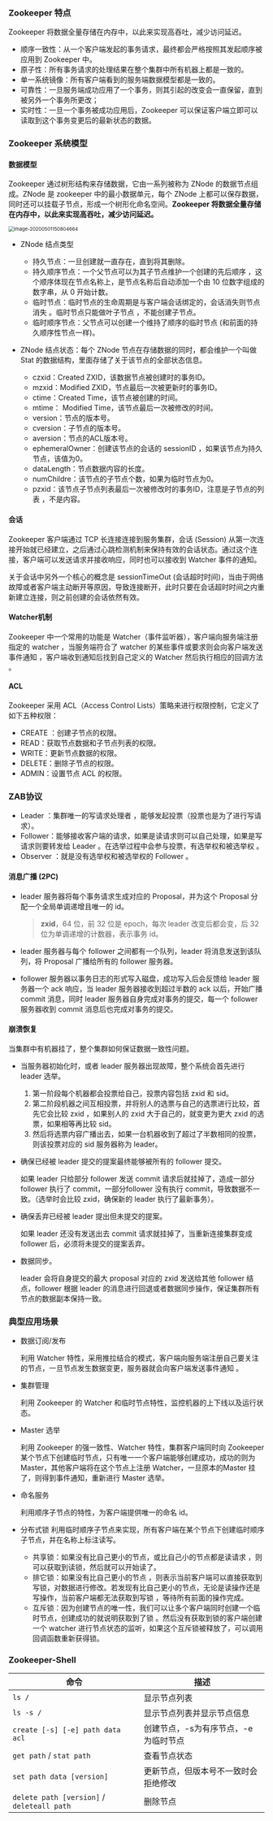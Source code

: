 ### Zookeeper 特点

Zookeeper 将数据全量存储在内存中，以此来实现高吞吐，减少访问延迟。

* 顺序一致性：从一个客户端发起的事务请求，最终都会严格按照其发起顺序被应用到 Zookeeper 中。
* 原子性：所有事务请求的处理结果在整个集群中所有机器上都是一致的。
* 单一系统镜像：所有客户端看到的服务端数据模型都是一致的。
* 可靠性：一旦服务端成功应用了一个事务，则其引起的改变会一直保留，直到被另外一个事务所更改；
* 实时性：一旦一个事务被成功应用后，Zookeeper 可以保证客户端立即可以读取到这个事务变更后的最新状态的数据。

### Zookeeper 系统模型

#### 数据模型

Zookeeper 通过树形结构来存储数据，它由一系列被称为 ZNode 的数据节点组成。ZNode 是 zookeeper 中的最小数据单元，每个 ZNode 上都可以保存数据，同时还可以挂载子节点，形成一个树形化命名空间。**Zookeeper 将数据全量存储在内存中，以此来实现高吞吐，减少访问延迟。**

<img src="/Users/licheng/Documents/Typora/Picture/image-20200501150804664.png" alt="image-20200501150804664" style="zoom:67%;" />

* ZNode 结点类型
  * 持久节点：一旦创建就一直存在，直到将其删除。
  * 持久顺序节点：一个父节点可以为其子节点维护一个创建的先后顺序 ，这个顺序体现在节点名称上，是节点名称后自动添加一个由 10 位数字组成的数字串，从 0 开始计数。
  * 临时节点：临时节点的生命周期是与客户端会话绑定的，会话消失则节点消失 。临时节点只能做叶子节点 ，不能创建子节点。
  * 临时顺序节点：父节点可以创建一个维持了顺序的临时节点 (和前面的持久顺序性节点一样)。

* ZNode 结点状态：每个 ZNode 节点在存储数据的同时，都会维护一个叫做 Stat 的数据结构，里面存储了关于该节点的全部状态信息。
  * czxid：Created ZXID，该数据节点被创建时的事务ID。
  * mzxid：Modified ZXID，节点最后一次被更新时的事务ID。
  * ctime：Created Time，该节点被创建的时间。
  * mtime： Modified Time，该节点最后一次被修改的时间。
  * version：节点的版本号。
  * cversion：子节点的版本号。
  * aversion：节点的ACL版本号。
  * ephemeralOwner：创建该节点的会话的 sessionID ，如果该节点为持久节点，该值为0。
  * dataLength：节点数据内容的长度。
  * numChildre：该节点的子节点个数，如果为临时节点为0。
  * pzxid：该节点子节点列表最后一次被修改时的事务ID，注意是子节点的列表 ，不是内容。

#### 会话

Zookeeper 客户端通过 TCP 长连接连接到服务集群，会话 (Session) 从第一次连接开始就已经建立，之后通过心跳检测机制来保持有效的会话状态。通过这个连接，客户端可以发送请求并接收响应，同时也可以接收到 Watcher 事件的通知。

关于会话中另外一个核心的概念是 sessionTimeOut (会话超时时间)，当由于网络故障或者客户端主动断开等原因，导致连接断开，此时只要在会话超时时间之内重新建立连接，则之前创建的会话依然有效。

#### Watcher机制

Zookeeper 中一个常用的功能是 Watcher（事件监听器），客户端向服务端注册指定的 watcher ，当服务端符合了 watcher 的某些事件或要求则会向客户端发送事件通知 ，客户端收到通知后找到自己定义的 Watcher 然后执行相应的回调方法 。

#### ACL

Zookeeper 采用 ACL（Access Control Lists）策略来进行权限控制，它定义了如下五种权限：

* CREATE ：创建子节点的权限。
* READ：获取节点数据和子节点列表的权限。
* WRITE：更新节点数据的权限。
* DELETE：删除子节点的权限。
* ADMIN：设置节点 ACL 的权限。

### ZAB协议

* Leader ：集群唯一的写请求处理者 ，能够发起投票（投票也是为了进行写请求）。
* Follower：能够接收客户端的请求，如果是读请求则可以自己处理，如果是写请求则要转发给 Leader 。在选举过程中会参与投票，有选举权和被选举权 。
* Observer ：就是没有选举权和被选举权的 Follower 。

#### 消息广播 (2PC)

* leader 服务器将每个事务请求生成对应的 Proposal，并为这个 Proposal 分配一个全局单调递增且唯一的 id。

  > **zxid**，64 位，前 32 位是  epoch，每次 leader 改变后都会变，后 32 位为单调递增的计数器，表示事务 id。

* leader 服务器与每个 follower 之间都有一个队列，leader 将消息发送到该队列，将 Proposal 广播给所有的 follower 服务器。

* follower 服务器以事务日志的形式写入磁盘，成功写入后会反馈给 leader 服务器一个 ack 响应，当 leader 服务器接收到超过半数的 ack 以后，开始广播 commit 消息，同时 leader 服务器自身完成对事务的提交，每一个 follower 服务器收到 commit 消息后也完成对事务的提交。

#### 崩溃恢复

当集群中有机器挂了，整个集群如何保证数据一致性问题。

* 当服务器初始化时，或者 leader 服务器出现故障，整个系统会首先进行 leader 选举。
  1. 第一阶段每个机器都会投票给自己，投票内容包括 zxid 和 sid。
  2. 第二阶段机器之间互相投票，并将别人的选票与自己的选票进行比较，首先它会比较 zxid ，如果别人的 zxid 大于自己的，就变更为更大 zxid 的选票，如果相等再比较 sid。
  3. 然后将选票内容广播出去，如果一台机器收到了超过了半数相同的投票，则该投票对应的 sid 服务器称为 leader。

* 确保已经被 leader 提交的提案最终能够被所有的 follower 提交。

  如果 leader 只给部分 follower 发送 commit 请求后就挂掉了，造成一部分 follower 执行了 commit，一部分follower 没有执行 commit，导致数据不一致。（选举时会比较 zxid，确保新的 leader 执行了最新事务）。

* 确保丢弃已经被 leader 提出但未提交的提案。

  如果 leader 还没有发送出去 commit 请求就挂掉了，当重新连接集群变成 follower 后，必须将未提交的提案丢弃。

* 数据同步。

  leader 会将自身提交的最大 proposal 对应的 zxid 发送给其他 follower 结点，follower 根据 leader 的消息进行回退或者数据同步操作，保证集群所有节点的数据副本保持一致。

### 典型应用场景

* 数据订阅/发布

  利用 Watcher 特性，采用推拉结合的模式，客户端向服务端注册自己要关注的节点，一旦节点发生数据变更，服务器就会向客户端发送事件通知 。

* 集群管理

  利用 Zookeeper 的 Watcher 和临时节点特性，监控机器的上下线以及运行状态。

* Master 选举

  利用 Zookeeper 的强一致性、Watcher 特性，集群客户端同时向 Zookeeper 某个节点下创建临时节点，只有唯一一个客户端能够创建成功，成功的则为 Master，其他客户端将在这个节点上注册 Watcher，一旦原本的Master 挂了，则得到事件通知，重新进行 Master 选举。

* 命名服务

  利用顺序子节点的特性，为客户端提供唯一的命名 id。

* 分布式锁
  利用临时顺序子节点来实现，所有客户端在某个节点下创建临时顺序子节点，并在名称上标注读写。

  * 共享锁：如果没有比自己更小的节点，或比自己小的节点都是读请求 ，则可以获取到读锁，然后就可以开始读了。
  * 排它锁：如果没有比自己更小的节点 ，则表示当前客户端可以直接获取到写锁，对数据进行修改。若发现有比自己更小的节点，无论是读操作还是写操作，当前客户端都无法获取到写锁 ，等待所有前面的操作完成。
  * 互斥锁：因为创建节点的唯一性，我们可以让多个客户端同时创建一个临时节点，创建成功的就说明获取到了锁 。然后没有获取到锁的客户端创建一个 watcher 进行节点状态的监听，如果这个互斥锁被释放了，可以调用回调函数重新获得锁。

### Zookeeper-Shell
| 命令                                        | 描述                                 |
| ------------------------------------------- | ------------------------------------ |
| `ls /`                                      | 显示节点列表                         |
| `ls -s /`                                   | 显示节点列表并显示节点信息           |
| `create [-s] [-e] path data acl`            | 创建节点，-s为有序节点，-e为临时节点 |
| `get path`  /  `stat path`                  | 查看节点状态                         |
| `set path data [version]`                   | 更新节点，但版本号不一致时会拒绝修改 |
| `delete path [version]`  / `deleteall path` | 删除节点                             |